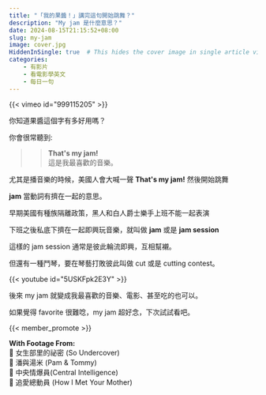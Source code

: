 ```yaml
---
title: "「我的果醬！」講完這句開始跳舞？"
description: "My jam 是什麼意思？"
date: 2024-08-15T21:15:52+08:00
slug: my-jam
image: cover.jpg
HiddenInSingle: true  # This hides the cover image in single article view
categories:
    - 有影片
    - 看電影學英文
    - 每日一句
---
```


{{< vimeo id="999115205" >}}

你知道果醬這個字有多好用嗎？

你會很常聽到:

>> **That's my jam!**  
>> 這是我最喜歡的音樂。

尤其是播音樂的時候，美國人會大喊一聲 **That's my jam!** 然後開始跳舞

**jam** 當動詞有擠在一起的意思。

早期美國有種族隔離政策，黑人和白人爵士樂手上班不能一起表演

下班之後私底下擠在一起即興玩音樂，就叫做 **jam** 或是 **jam session**

這樣的 jam session 通常是彼此輪流即興，互相幫襯。

但還有一種鬥琴，要在琴藝打敗彼此叫做 cut 或是 cutting contest。

{{< youtube id="5USKFpk2E3Y" >}}

後來 my jam 就變成我最喜歡的音樂、電影、甚至吃的也可以。

如果覺得 favorite 很難唸，my jam 超好念，下次試試看吧。


{{< member_promote >}}

**With Footage From:**     
🎥 女生部里的祕密 (So Undercover)   
🎥 潘與湯米 (Pam & Tommy)  
🎥 中央情爆員(Central Intelligence)  
🎥 追愛總動員 (How I Met Your Mother)  
